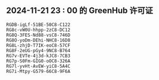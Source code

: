 ## 2024-11-21 23 : 00 的 GreenHub 许可证
```
RGDB-igLf-51BE-50C8-C122
RG8c-vW0U-hhpp-2zC8-DC12
RG8Q-3FES-Nd88-vsC8-746D
RG8O-yoDm-DEhi-NHC8-16D8
RG8L-zhjD-T7IK-eoC8-57CF
RG8F-2eUG-pGy4-9NC8-B764
RG7v-EVTe-4j3d-kJC8-7CB3
RG7p-S0Fm-GIG0-oOC8-326A
RG7l-yvHt-AvEW-yiC8-5A4C
RG7i-Mtpy-G579-66C8-9F6A
```
